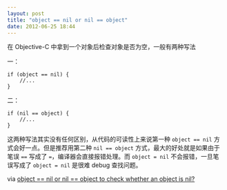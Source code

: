 ```yaml
---
layout: post
title: "object == nil or nil == object"
date: 2012-06-25 18:44
---
```


在 Objective-C 中拿到一个对象后检查对象是否为空，一般有两种写法

一：

```
if (object == nil) {
    //...
}
```

二：

```
if (nil == object) {
    //...
}
```

这两种写法其实没有任何区别，从代码的可读性上来说第一种 `object == nil` 方式会好一点。但是推荐用第二种 `nil == object` 方式，最大的好处就是如果由于笔误 `==` 写成了 `=`，编译器会直接报错处理。而 `object = nil` 不会报错，一旦笔误写成了 `object = nil` 是很难 debug 查找问题。

via [object == nil or nil == object to check whether an object is nil?][1]

[1]:http://stackoverflow.com/q/11186715/380774

